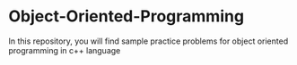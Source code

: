# Object-Oriented-Programming
In this repository, you will find sample practice problems for object oriented programming in c++ language
